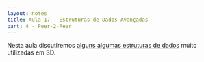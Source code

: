 ```yaml
---
layout: notes
title: Aula 17 - Estruturas de Dados Avançadas
part: 4 - Peer-2-Peer
---
```


Nesta aula discutiremos [alguns algumas estruturas de dados](https://lasarojc.github.io/ds_notes/notes/p2p/2_ed_sd.html) muito utilizadas em SD.
